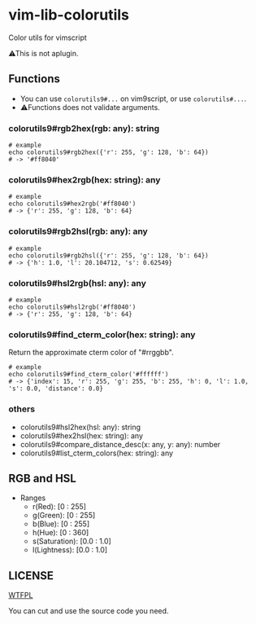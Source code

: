 # vim-lib-colorutils
Color utils for vimscript

⚠This is not aplugin.

## Functions

- You can use `colorutils9#...` on vim9script, or use `colorutils#...`.
- ⚠Functions does not validate arguments.

### colorutils9#rgb2hex(rgb: any): string
```vim
# example
echo colorutils9#rgb2hex({'r': 255, 'g': 128, 'b': 64})
# -> '#ff8040'
```

### colorutils9#hex2rgb(hex: string): any
```vim
# example
echo colorutils9#hex2rgb('#ff8040')
# -> {'r': 255, 'g': 128, 'b': 64}
```

### colorutils9#rgb2hsl(rgb: any): any
```vim
# example
echo colorutils9#rgb2hsl({'r': 255, 'g': 128, 'b': 64})
# -> {'h': 1.0, 'l': 20.104712, 's': 0.62549}
```

### colorutils9#hsl2rgb(hsl: any): any
```vim
# example
echo colorutils9#hsl2rgb('#ff8040')
# -> {'r': 255, 'g': 128, 'b': 64}
```

### colorutils9#find_cterm_color(hex: string): any
Return the approximate cterm color of "#rrggbb".
```vim
# example
echo colorutils9#find_cterm_color('#ffffff')
# -> {'index': 15, 'r': 255, 'g': 255, 'b': 255, 'h': 0, 'l': 1.0, 's': 0.0, 'distance': 0.0}
```

### others
- colorutils9#hsl2hex(hsl: any): string
- colorutils9#hex2hsl(hex: string): any
- colorutils9#compare_distance_desc(x: any, y: any): number
- colorutils9#list_cterm_colors(hex: string): any

## RGB and HSL
- Ranges
  - r(Red): [0 : 255]
  - g(Green): [0 : 255]
  - b(Blue): [0 : 255]
  - h(Hue): [0 : 360]
  - s(Saturation): [0.0 : 1.0]
  - l(Lightness): [0.0 : 1.0]

## LICENSE
[WTFPL](https://www.wtfpl.net)

You can cut and use the source code you need.

